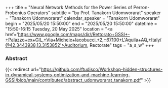 +++
title = "Neural Network Methods for the Power Series of Perron-Frobenius Operators"
subtitle = "by Prof. Tanakorn Udomworarat"
speaker = "Tanakorn Udomworarat"
calendar_speaker = "Tanakorn Udomworarat"
begin = "2025/05/20  15:50:00"
end = "2025/05/20  15:50:00"
datetime = "15:50-16:15 Tuesday, 20 May 2025"
location = "<a href='https://www.google.com/maps/dir//Rettorato+GSSI+-+Palazzo+ex+GIL,+Via+Michele+Iacobucci,+2,+67100+L'Aquila+AQ,+Italy/@42.3443938,13.3153852'>Auditorium, Rectorate</a>"
tags = "a_s_w"
+++

### Abstract
{{< redirect url="https://github.com/ftudisco/Workshop-hidden-structures-in-dynamical-systems-optimization-and-machine-learning-GSSI/blob/main/contributed/abstract_udomworarat_tanakorn.pdf" >}}
